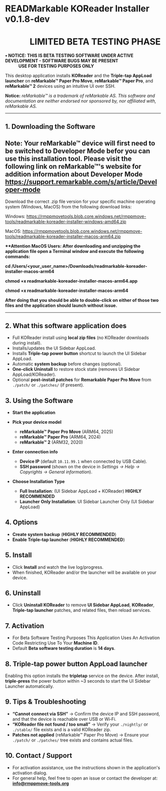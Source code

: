 # READMarkable KOReader Installer v0.1.8-dev 
# &nbsp; &nbsp; &nbsp; &nbsp; &nbsp; &nbsp; LIMITED BETA TESTING PHASE

**• NOTICE: THIS IS BETA TESTING SOFTWARE UNDER ACTIVE DEVELOPMENT - SOFTWARE BUGS MAY BE PRESENT
&nbsp; &nbsp; &nbsp; &nbsp; &nbsp; &nbsp; &nbsp; &nbsp; &nbsp; &nbsp; &nbsp; &nbsp; &nbsp; &nbsp; &nbsp; &nbsp; &nbsp; &nbsp; &nbsp; &nbsp; &nbsp; &nbsp; &nbsp; &nbsp; &nbsp; &nbsp; &nbsp;USE FOR TESTING PURPOSES ONLY**

This desktop application installs **KOReader** and the **Triple-tap AppLoad launcher** on **reMarkable™ Paper Pro Move**, **reMarkable™ Paper Pro**, and **reMarkable™ 2** devices using an intuitive UI over SSH.

**Notice:** *reMarkable™ is a trademark of reMarkable AS. This software and documentation are neither endorsed nor sponsored by, nor affiliated with, reMarkable AS.*

---

## 1. Downloading the Software

## Note: Your reMarkable™ device will first need to be switched to Developer Mode befor you can use this installation tool. Please visit the following link on reMarkable™'s website for addition information about Developer Mode https://support.remarkable.com/s/article/Developer-mode


Download the correct .zip file version for your specific machine operating system (Windows, MacOS) from the following download links:

Windows:  https://rmppmovetools.blob.core.windows.net/rmppmove-tools/readmarkable-koreader-installer-windows-amd64.zip

MacOS:    https://rmppmovetools.blob.core.windows.net/rmppmove-tools/readmarkable-koreader-installer-macos-arm64.zip

**\*\*Attention MacOS Users: After downloading and unzipping the application file open a Terminal window and execute the following commands:**

**cd /Users/<your_user_name>/Downloads/readmarkable-koreader-installer-macos-arm64**

**chmod +x readmarkable-koreader-installer-macos-arm64.app**

**chmod +x readmarkable-koreader-installer-macos-arm64**

**After doing that you should be able to double-click on either of those two files and the application should launch without issue.**

---

## 2. What this software application does

- Full KOReader install using **local zip files** (no KOReader downloads during install).
- Installs/updates the UI Sidebar AppLoad.
- Installs **Triple‑tap power button** shortcut to launch the UI Sidebar AppLoad.
- Automatic **system backup** before changes (optional).
- **One‑click Uninstall** to restore stock state (removes UI Sidebar AppLoad/KOReader).
- Optional **post‑install patches** for **Remarkable Paper Pro Move** from `./patch/` or `./patches/` (if present).


## 3. Using the Software

- **Start the application**

- **Pick your device model**
   - **reMarkable™ Paper Pro Move** (ARM64, 2025)
   - **reMarkable™ Paper Pro** (ARM64, 2024)
   - **reMarkable™ 2** (ARM32, 2020)

- **Enter connection info**
   - **Device IP** (default `10.11.99.1` when connected by USB Cable).
   - **SSH password** (shown on the device in *Settings → Help → Copyrights → General information*).

- **Choose Installation Type**
   - **Full Installation**: (UI Sidebar AppLoad + KOReader) **HIGHLY RECOMMENDED**
   - **Launcher Only Installation**: UI Sidebar Launcher Only (UI Sidebar AppLoad)


## 4. **Options**
   - **Create system backup** (**HIGHLY RECOMMENDED**)
   - **Enable Triple‑tap launcher** (**HIGHLY RECOMMENDED**)

## 5. **Install**
   - Click **Install** and watch the live log/progress.
   - When finished, KOReader and/or the launcher will be available on your device.

## 6. **Uninstall**
   - Click **Uninstall KOReader** to remove **UI Sidebar AppLoad**, **KOReader**, **Triple-tap launcher** patches, and related files, then reload services.


## 7.  Activation

- For Beta Software Testing Purposes This Application Uses An Activation Code Restricting Use To Your **Machine ID**.
- Default **Beta software testing duration** is **14 days**.


## 8. Triple‑tap power button AppLoad launcher

Enabling this option installs the **tripletap** service on the device. After install, **triple‑press** the power button within ~3 seconds to start the UI Sidebar Launcher automatically.


## 9. Tips & Troubleshooting

- **“Cannot connect via SSH”** → Confirm the device IP and SSH password, and that the device is reachable over USB or Wi‑Fi.
- **“KOReader file not found / too small”** → Verify your `./nightly/` or `./stable/` file exists and is a valid KOReader zip.
- **Patches not applied** (reMarkable™ Paper Pro Move) → Ensure your `./patch/` or `./patches/` tree exists and contains actual files.


## 10. Contact / Support

- For activation assistance, use the instructions shown in the application's activation dialog.
- For general help, feel free to open an issue or contact the developer at: **info@rmppmove-tools.org**
